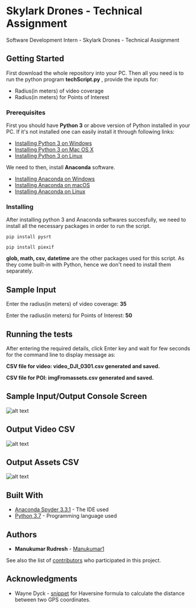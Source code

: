 # Skylark Drones - Technical Assignment
Software Development Intern - Skylark Drones - Technical Assignment

## Getting Started

First download the whole repository into your PC. Then all you need is to run the python program **techScript.py** , provide the inputs for:
* Radius(in meters) of video coverage
* Radius(in meters) for Points of Interest

### Prerequisites

First you should have **Python 3** or above version of Python installed in your PC. If it's not installed one can easily install it through following links:

* [Installing Python 3 on Windows](https://docs.python-guide.org/starting/install3/win/)
* [Installing Python 3 on Mac OS X](https://docs.python-guide.org/starting/install3/osx/)
* [Installing Python 3 on Linux](https://docs.python-guide.org/starting/install3/linux/)

We need to then, install **Anaconda** software.
* [Installing Anaconda on Windows](https://docs.anaconda.com/anaconda/install/windows/)
* [Installing Anaconda on macOS](https://docs.anaconda.com/anaconda/install/mac-os/)
* [Installing Anaconda on Linux](https://docs.anaconda.com/anaconda/install/linux/)


### Installing

After installing python 3 and Anaconda softwares succesfully, we need to install all the necessary packages in order to run the script.
```
pip install pysrt
```
```
pip install piexif
```

**glob, math, csv, datetime** are the other packages used for this script. As they come built-in with Python, hence we don't need to install them separately.

## Sample Input

Enter the radius(in meters) of video coverage: **35**


Enter the radius(in meters) for Points of Interest: **50**

## Running the tests

After entering the required details, click Enter key and wait for few seconds for the command line to display message as:

**CSV file for video: video_DJI_0301.csv generated and saved.**


**CSV file for POI: imgFromassets.csv generated and saved.**

## Sample Input/Output Console Screen
![alt text](https://github.com/Manukumar1/Skylark-Drones-Technical-Assignment/blob/master/SampleOutputConsoleScreen.png "SampleOutputConsoleScreen")

## Output Video CSV
![alt text](https://github.com/Manukumar1/Skylark-Drones-Technical-Assignment/blob/master/OutputVideoCSV.png "OutputVideoCSV")

## Output Assets CSV
![alt text](https://github.com/Manukumar1/Skylark-Drones-Technical-Assignment/blob/master/OutputAssetsCSV.png "OutputAssetsCSV")

## Built With

* [Anaconda Spyder 3.3.1](https://www.anaconda.com/download/) - The IDE used
* [Python 3.7](https://www.python.org/downloads/) - Programming language used

## Authors

* **Manukumar Rudresh** - [Manukumar1](https://github.com/Manukumar1)

See also the list of [contributors](https://github.com/Manukumar1/Skylark-Drones-Technical-Assignment/graphs/contributors) who participated in this project.

## Acknowledgments

* Wayne Dyck - [snippet](https://gist.github.com/rochacbruno/2883505) for Haversine formula to calculate the distance between two GPS coordinates.
